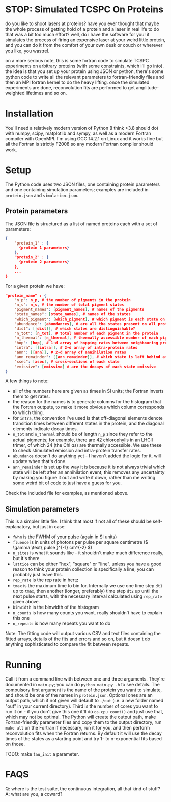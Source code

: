 STOP: Simulated TCSPC On Proteins
=================================

do you like to shoot lasers at proteins? have you ever thought that maybe the whole process of getting hold of a protein and a laser in real life to do that was a bit too much effort? well, do i have the software for you! it simulates the process of firing an expensive laser at your weird little protein, and you can do it from the comfort of your own desk or couch or wherever you like, you wastrel.

on a more serious note, this is some fortran code to simulate TCSPC experiments on arbitrary proteins (with some constraints, which i'll go into). the idea is that you set up your protein using JSON or python, there's some python code to write all the relevant parameters to fortran-friendly files and then an MPI fortran kernel to do the heavy lifting. once the simulated experiments are done, reconvolution fits are performed to get amplitude-weighted lifetimes and so on.

Installation
============

You'll need a relatively modern version of Python (I think >3.8 should do) with numpy, scipy, matplotlib and sympy, as well as a modern Fortran compiler with OpenMPI. I'm using GCC 14.2.1 on Linux and it works fine but all the Fortran is strictly F2008 so any modern Fortran compiler should work.

Setup
=====

The Python code uses two JSON files, one containing protein parameters and one containing simulation parameters; examples are included in `protein.json` and `simulation.json`.

Protein parameters
------------------

The JSON file is structured as a list of named proteins each with a set of parameters:
```JSON
{
    "protein_1" : {
      {protein 1 parameters}
    },
    "protein_2" : {
      {protein 2 parameters}
    },
    ...
}
```

For a given protein we have:
```JSON
"protein_name" : {
    "n_p": n_p, # the number of pigments in the protein
    "n_s": n_s, # the number of total pigment states
    "pigment_names": [pigment_names], # names of the pigments
    "state_names": [state_names], # names of the states
    "which_pigment": [which_pigment], # which pigment is each state on
    "abundance": [abundances], # are all the states present on all proteins?
    "dist": [[dist]], # which states are distinguishable?
    "n_tot": [n_tot], # total number of each pigment in the protein
    "n_thermal": [n_thermal], # thermally accessible number of each pigment
    "hop": [hop], # 1-d array of hopping rates between neighbouring proteins for each state
    "intra": [[intra]], # 2-d array of intra-protein rates
    "ann": [[ann]], # 2-d array of annihilation rates
    "ann_remainder": [[ann_remainder]], # which state is left behind after annihilation
    "xsec": [xsec], # cross-sections of each state
    "emissive": [emissive] # are the decays of each state emissive
}
```

A few things to note:
- all of the numbers here are given as times in SI units; the Fortran inverts them to get rates.
- the reason for the names is to generate columns for the histogram that the Fortran outputs, to make it more obvious which column corresponds to which thing.
- for `intra`, the convention I've used is that off-diagonal elements denote transition times between different states in the protein, and the diagonal elements indicate decay times.
- `n_tot` and `n_thermal` should be of length `n_p` since they refer to the actual pigments; for example, there are 42 chlorophylls in an LHCII trimer, of which 24 (the Chl *a*s) are thermally accessible. We use these to check stimulated emission and intra-protein transfer rates.
- `abundance` doesn't do anything yet - I haven't added the logic for it. will update when that's done.
- `ann_remainder` is set up the way it is because it is not always trivial which state will be left after an annihilation event; this removes any uncertainty by making you figure it out and write it down, rather than me writing some weird bit of code to just have a guess for you.

Check the included file for examples, as mentioned above.

Simulation parameters
---------------------

This is a simpler little file. I think that most if not all of these should be self-explanatory, but just in case:

- `fwhm` is the FWHM of your pulse (again in SI units)
- `fluence` is in units of photons per pulse per square centimetre ($ \gamma \text{ pulse }^{-1} cm^{-2} $)
- `n_sites` is what it sounds like - it shouldn't make much difference really, but it's there
- `lattice` can be either "hex", "square" or "line". unless you have a good reason to think your protein collection is specifically a line, you can probably just leave this.
- `rep_rate` is the rep rate in hertz
- `tmax` is the maximum time to bin for. Internally we use one time step `dt1` up to `tmax`, then another (longer, preferably) time step `dt2` up until the next pulse starts, with the necessary interval calculated using `rep_rate` given above.
- `binwidth` is the binwidth of the histogram
- `n_counts` is how many counts you want. really shouldn't have to explain this one
- `n_repeats` is how many repeats you want to do

Note: The fitting code will output various CSV and text files containing the fitted arrays, details of the fits and errors and so on, but it doesn't do anything sophisticated to compare the fit between repeats.

Running
=======

Call it from a command line with between one and three arguments. They're documented in `main.py`; you can do `python main.py -h` to see details. The compulsory first argument is the name of the protein you want to simulate, and should be one of the names in `protein.json`. Optional ones are an output path, which if not given will default to `./out` (i.e. a new folder named "out" in your current directory). Third is the number of cores you want to run it on - if you don't give this one it'll do `os.cpu_count()` and just use that, which may not be optimal. The Python will create the output path, make Fortran-friendly parameter files and copy them to the output directory, run `make all` on the Fortran if necessary, run it for you, and then perform reconvolution fits when the Fortran returns. By default it will use the decay times of the states as a starting point and try 1- to n-exponential fits based on those.

TODO: make `tau_init` a parameter.


FAQS
====

Q: where is the test suite, the continuous integration, all that kind of stuff?  
A: what are you, a coward?
